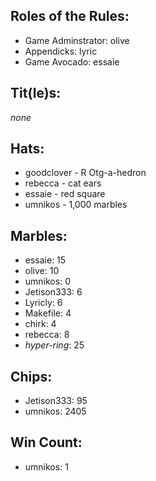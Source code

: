 ## Roles of the Rules:
- Game Adminstrator:  olive
- Appendicks: lyric
- Game Avocado: essaie

## Tit(le)s:
*none*

## Hats:
- goodclover - R Otg-a-hedron
- rebecca - cat ears
- essaie - red square
- umnikos - 1,000 marbles

## Marbles:
- essaie: 15
- olive: 10
- umnikos: 0
- Jetison333: 6
- Lyricly: 6
- Makefile: 4
- chirk: 4
- rebecca: 8
- *hyper-ring*: 25

## Chips:
- Jetison333: 95
- umnikos: 2405

## Win Count:
- umnikos: 1

